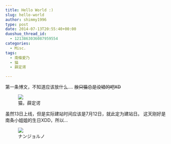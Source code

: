 ```yaml
---
title: Hello World :)
slug: hello-world
author: shimmy1996
type: post
date: 2014-07-13T20:55:40+00:00
duoshuo_thread_id:
  - 1213863036087959554
categories:
  - Misc.
tags:
  - 南條愛乃
  - 猫
  - 薛定谔

---
```

第一条博文，不知道应该放什么&#8230;. <del>放只猫总是没错的吧XD</del>

<figure><img src="/wp-content/uploads/2014/07/image.jpeg"/><figcaption>猫，薛定谔</figcaption></figure>

虽然13日上线，但是实际建站时间应该是7月12日，就此定为建站日。 这天刚好是南条小姐姐的生日XDD，所以&#8230;

<figure><img src="/wp-content/uploads/2014/07/nanjoluno.png"/><figcaption>ナンジョルノ</figcaption></figure>
